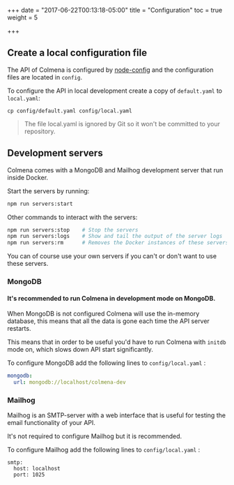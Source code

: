 +++
date = "2017-06-22T00:13:18-05:00"
title = "Configuration"
toc = true
weight = 5

+++

## Create a local configuration file


The API of Colmena is configured by [node-config](https://github.com/lorenwest/node-config/) and the configuration files
are located in `config`. 


To configure the API in local development create a copy of `default.yaml` to `local.yaml`:

```
cp config/default.yaml config/local.yaml
```


> The file local.yaml is ignored by Git so it won't be committed to your repository.


## Development servers

Colmena comes with a MongoDB and Mailhog development server that run inside Docker. 

Start the servers by running:

```bash
npm run servers:start
```

Other commands to interact with the servers:

```bash
npm run servers:stop    # Stop the servers
npm run servers:logs    # Show and tail the output of the server logs
npm run servers:rm      # Removes the Docker instances of these servers
```

You can of course use your own servers if you can't or don't want to use these servers.

### MongoDB

#### **It's recommended to run Colmena in development mode on MongoDB.**
 
When MongoDB is not configured Colmena will use the in-memory database, this means that all the data is gone each time
the API server restarts. 

This means that in order to be useful you'd have to run Colmena with `initdb` mode on, which slows down API start significantly.

To configure MongoDB add the following lines to  `config/local.yaml` :

```yaml
mongodb:
  url: mongodb://localhost/colmena-dev
```

### Mailhog

Mailhog is an SMTP-server with a web interface that is useful for testing the email functionality of your API.

It's not required to configure Mailhog but it is recommended.

To configure Mailhog add the following lines to  `config/local.yaml` :

```
smtp:
  host: localhost
  port: 1025
```

